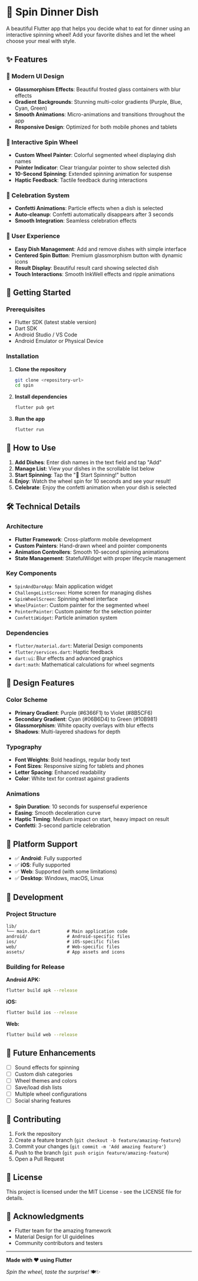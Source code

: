 # 🎰 Spin Dinner Dish

A beautiful Flutter app that helps you decide what to eat for dinner using an interactive spinning wheel! Add your favorite dishes and let the wheel choose your meal with style.

## ✨ Features

### 🎨 Modern UI Design
- **Glassmorphism Effects**: Beautiful frosted glass containers with blur effects
- **Gradient Backgrounds**: Stunning multi-color gradients (Purple, Blue, Cyan, Green)
- **Smooth Animations**: Micro-animations and transitions throughout the app
- **Responsive Design**: Optimized for both mobile phones and tablets

### 🎡 Interactive Spin Wheel
- **Custom Wheel Painter**: Colorful segmented wheel displaying dish names
- **Pointer Indicator**: Clear triangular pointer to show selected dish
- **10-Second Spinning**: Extended spinning animation for suspense
- **Haptic Feedback**: Tactile feedback during interactions

### 🎉 Celebration System
- **Confetti Animations**: Particle effects when a dish is selected
- **Auto-cleanup**: Confetti automatically disappears after 3 seconds
- **Smooth Integration**: Seamless celebration effects

### 📱 User Experience
- **Easy Dish Management**: Add and remove dishes with simple interface
- **Centered Spin Button**: Premium glassmorphism button with dynamic icons
- **Result Display**: Beautiful result card showing selected dish
- **Touch Interactions**: Smooth InkWell effects and ripple animations

## 🚀 Getting Started

### Prerequisites
- Flutter SDK (latest stable version)
- Dart SDK
- Android Studio / VS Code
- Android Emulator or Physical Device

### Installation

1. **Clone the repository**
   ```bash
   git clone <repository-url>
   cd spin
   ```

2. **Install dependencies**
   ```bash
   flutter pub get
   ```

3. **Run the app**
   ```bash
   flutter run
   ```

## 📖 How to Use

1. **Add Dishes**: Enter dish names in the text field and tap "Add"
2. **Manage List**: View your dishes in the scrollable list below
3. **Start Spinning**: Tap the "🎯 Start Spinning!" button
4. **Enjoy**: Watch the wheel spin for 10 seconds and see your result!
5. **Celebrate**: Enjoy the confetti animation when your dish is selected

## 🛠️ Technical Details

### Architecture
- **Flutter Framework**: Cross-platform mobile development
- **Custom Painters**: Hand-drawn wheel and pointer components
- **Animation Controllers**: Smooth 10-second spinning animations
- **State Management**: StatefulWidget with proper lifecycle management

### Key Components
- `SpinAndDareApp`: Main application widget
- `ChallengeListScreen`: Home screen for managing dishes
- `SpinWheelScreen`: Spinning wheel interface
- `WheelPainter`: Custom painter for the segmented wheel
- `PointerPainter`: Custom painter for the selection pointer
- `ConfettiWidget`: Particle animation system

### Dependencies
- `flutter/material.dart`: Material Design components
- `flutter/services.dart`: Haptic feedback
- `dart:ui`: Blur effects and advanced graphics
- `dart:math`: Mathematical calculations for wheel segments

## 🎨 Design Features

### Color Scheme
- **Primary Gradient**: Purple (#6366F1) to Violet (#8B5CF6)
- **Secondary Gradient**: Cyan (#06B6D4) to Green (#10B981)
- **Glassmorphism**: White opacity overlays with blur effects
- **Shadows**: Multi-layered shadows for depth

### Typography
- **Font Weights**: Bold headings, regular body text
- **Font Sizes**: Responsive sizing for tablets and phones
- **Letter Spacing**: Enhanced readability
- **Color**: White text for contrast against gradients

### Animations
- **Spin Duration**: 10 seconds for suspenseful experience
- **Easing**: Smooth deceleration curve
- **Haptic Timing**: Medium impact on start, heavy impact on result
- **Confetti**: 3-second particle celebration

## 📱 Platform Support

- ✅ **Android**: Fully supported
- ✅ **iOS**: Fully supported
- ✅ **Web**: Supported (with some limitations)
- ✅ **Desktop**: Windows, macOS, Linux

## 🔧 Development

### Project Structure
```
lib/
└── main.dart          # Main application code
android/               # Android-specific files
ios/                   # iOS-specific files
web/                   # Web-specific files
assets/                # App assets and icons
```

### Building for Release

**Android APK:**
```bash
flutter build apk --release
```

**iOS:**
```bash
flutter build ios --release
```

**Web:**
```bash
flutter build web --release
```

## 🎯 Future Enhancements

- [ ] Sound effects for spinning
- [ ] Custom dish categories
- [ ] Wheel themes and colors
- [ ] Save/load dish lists
- [ ] Multiple wheel configurations
- [ ] Social sharing features

## 🤝 Contributing

1. Fork the repository
2. Create a feature branch (`git checkout -b feature/amazing-feature`)
3. Commit your changes (`git commit -m 'Add amazing feature'`)
4. Push to the branch (`git push origin feature/amazing-feature`)
5. Open a Pull Request

## 📄 License

This project is licensed under the MIT License - see the LICENSE file for details.

## 🙏 Acknowledgments

- Flutter team for the amazing framework
- Material Design for UI guidelines
- Community contributors and testers

---

**Made with ❤️ using Flutter**

*Spin the wheel, taste the surprise!* 🍽️✨
